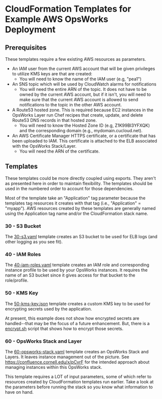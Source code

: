 # CloudFormation Templates for Example AWS OpsWorks Deployment

## Prerequisites

These templates require a few existing AWS resources as parameters.

* An IAM user from the current AWS account that will be given privileges to utilize KMS keys are that are created:
  * You will need to know the name of the IAM user (e.g, "pea1")
* An SNS topic which will be used by CloudWatch alarms for notifications
  * You will need the entire ARN of the topic. It does not have to be owned by the current AWS account, but if it isn't, you will need to make sure that the current AWS account is allowed to send notifications to the topic in the other AWS account.
* A Route53 hosted zone. This is required because EC2 instances in the OpsWorks Layer run Chef recipes that create, update, and delete Route53 DNS records in that hosted zone.
  * You will need to know the Hosted Zone ID (e.g, Z1K99BI3YFXQK) and the corresponding domain (e.g., mydomain.cucloud.net).
* An AWS Certificate Manager HTTPS certificate, or a certificate that has been uploaded to IAM. This certificate is attached to the ELB associated with the OpsWorks Stack/Layer.
  * You will need the ARN of the certificate.

## Templates

These templates could be more directly coupled using exports. They aren't as presented here in order to maintain flexibility. The templates should be used in the numbered order to account for those dependencies.

Most of the template take an "Application" tag parameter because the templates tag resources it creates with that tag (i.e., "Application" = "myapp"). AWS resources created by these templates are generally named using the Application tag name and/or the CloudFormation stack name.

### 30 - S3 Bucket

The [30-s3.yaml](30-s3.yaml) template creates an S3 bucket to be used for ELB logs (and other logging as you see fit).

### 40 - IAM Roles

The [40-iam-roles.yaml](40-iam-roles.yaml) template creates an IAM role and corresponding instance profile to be used by your OpsWorks instances. It requires the name of an S3 bucket since it gives access for that bucket to the role/profile.

### 50 - KMS Key

The [50-kms-key.json](50-kms-key.json) template creates a custom KMS key to be used for encrypting secrets used by the application.

At present, this example does not show how encrypted secrets are handled--that may be the focus of a future enhancement. But, there is a [encrypt.sh](../misc/encrypt.sh) script that shows how to encrypt those secrets.

### 60 - OpsWorks Stack and Layer

The [60-opsworks-stack.yaml](60-opsworks-stack.yaml) template creates an OpsWorks Stack and Layers. It leaves instance management out of the picture. See https://confluence.cornell.edu/x/pCvrF for the intended approach about managing instances within this OpsWorks stack.

This template requires a LOT of input parameters, some of which refer to resources created by CloudFormation templates run earlier. Take a look at the parameters before running the stack so you know what information to have on hand.